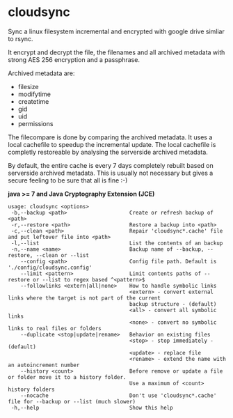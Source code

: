 cloudsync
=========

Sync a linux filesystem incremental and encrypted with google drive simliar to rsync.

It encrypt and decrypt the file, the filenames and all archived metadata with strong AES 256 encryption and a passphrase.

Archived metadata are:
- filesize
- modifytime
- createtime 
- gid
- uid
- permissions

The filecompare is done by comparing the archived metadata. It uses a local cachefile to speedup the incremental update. The local cachefile is completly restoreable by analysing the serverside archived metadata.

By default, the entire cache is every 7 days completely rebuilt based on serverside archived metadata. This is usually not necessary but gives a secure feeling to be sure that all is fine :-)

**java >= 7 and Java Cryptography Extension (JCE)**

```
usage: cloudsync <options>
 -b,--backup <path>                    Create or refresh backup of <path>
 -r,--restore <path>                   Restore a backup into <path>
 -c,--clean <path>                     Repair 'cloudsync*.cache' file and put leftover file into <path>
 -l,--list                             List the contents of an backup
 -n,--name <name>                      Backup name of --backup, --restore, --clean or --list
    --config <path>                    Config file path. Default is './config/cloudsync.config'
    --limit <pattern>                  Limit contents paths of --restore or --list to regex based ^<pattern>$
    --followlinks <extern|all|none>    How to handle symbolic links
                                       <extern> - convert external links where the target is not part of the current
                                       backup structure - (default)
                                       <all> - convert all symbolic links
                                       <none> - convert no symbolic links to real files or folders
    --duplicate <stop|update|rename>   Behavior on existing files
                                       <stop> - stop immediately - (default)
                                       <update> - replace file
                                       <rename> - extend the name with an autoincrement number
    --history <count>                  Before remove or update a file or folder move it to a history folder.
                                       Use a maximum of <count> history folders
    --nocache                          Don't use 'cloudsync*.cache' file for --backup or --list (much slower)
 -h,--help                             Show this help
```
